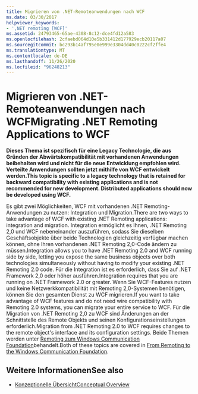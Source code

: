 ```yaml
---
title: Migrieren von .NET-Remoteanwendungen nach WCF
ms.date: 03/30/2017
helpviewer_keywords:
- ',NET remoting [WCF]'
ms.assetid: 24793465-65ae-4308-8c12-dce4fd12a583
ms.openlocfilehash: 2cfaebd064d10e5b331412d177929ecb20117a07
ms.sourcegitcommit: bc293b14af795e0e999e3304dd40c0222cf2ffe4
ms.translationtype: MT
ms.contentlocale: de-DE
ms.lasthandoff: 11/26/2020
ms.locfileid: "96248213"
---
```

# <a name="migrating-net-remoting-applications-to-wcf"></a><span data-ttu-id="6ad41-102">Migrieren von .NET-Remoteanwendungen nach WCF</span><span class="sxs-lookup"><span data-stu-id="6ad41-102">Migrating .NET Remoting Applications to WCF</span></span>

<span data-ttu-id="6ad41-103">**Dieses Thema ist spezifisch für eine Legacy Technologie, die aus Gründen der Abwärtskompatibilität mit vorhandenen Anwendungen beibehalten wird und nicht für die neue Entwicklung empfohlen wird. Verteilte Anwendungen sollten jetzt mithilfe von WCF entwickelt werden.**</span><span class="sxs-lookup"><span data-stu-id="6ad41-103">**This topic is specific to a legacy technology that is retained for backward compatibility with existing applications and is not recommended for new development. Distributed applications should now be developed using WCF.**</span></span>  
  
 <span data-ttu-id="6ad41-104">Es gibt zwei Möglichkeiten, WCF mit vorhandenen .NET Remoting-Anwendungen zu nutzen: Integration und Migration.</span><span class="sxs-lookup"><span data-stu-id="6ad41-104">There are two ways to take advantage of WCF with existing .NET Remoting applications: integration and migration.</span></span> <span data-ttu-id="6ad41-105">Integration ermöglicht es Ihnen, .NET Remoting 2,0 und WCF nebeneinander auszuführen, sodass Sie dieselben Geschäftsobjekte über beide Technologien gleichzeitig verfügbar machen können, ohne Ihren vorhandenen .NET Remoting 2,0-Code ändern zu müssen.</span><span class="sxs-lookup"><span data-stu-id="6ad41-105">Integration allows you to have .NET Remoting 2.0 and WCF running side by side, letting you expose the same business objects over both technologies simultaneously without having to modify your existing .NET Remoting 2.0 code.</span></span> <span data-ttu-id="6ad41-106">Für die Integration ist es erforderlich, dass Sie auf .NET Framework 2,0 oder höher ausführen.</span><span class="sxs-lookup"><span data-stu-id="6ad41-106">Integration requires that you are running on .NET Framework 2.0 or greater.</span></span> <span data-ttu-id="6ad41-107">Wenn Sie WCF-Features nutzen und keine Netzwerkkompatibilität mit Remoting 2,0-Systemen benötigen, können Sie den gesamten Dienst zu WCF migrieren.</span><span class="sxs-lookup"><span data-stu-id="6ad41-107">If you want to take advantage of WCF features and do not need wire compatibility with Remoting 2.0 systems, you can migrate your entire service to WCF.</span></span> <span data-ttu-id="6ad41-108">Für die Migration von .NET Remoting 2,0 zu WCF sind Änderungen an der Schnittstelle des Remote Objekts und seinen Konfigurationseinstellungen erforderlich.</span><span class="sxs-lookup"><span data-stu-id="6ad41-108">Migration from .NET Remoting 2.0 to WCF requires changes to the remote object's interface and its configuration settings.</span></span> <span data-ttu-id="6ad41-109">Beide Themen werden unter [Remoting zum Windows Communication Foundation](/previous-versions/aa730857(v=vs.80))behandelt.</span><span class="sxs-lookup"><span data-stu-id="6ad41-109">Both of these topics are covered in [From Remoting to the Windows Communication Foundation](/previous-versions/aa730857(v=vs.80)).</span></span>  
  
## <a name="see-also"></a><span data-ttu-id="6ad41-110">Weitere Informationen</span><span class="sxs-lookup"><span data-stu-id="6ad41-110">See also</span></span>

- [<span data-ttu-id="6ad41-111">Konzeptionelle Übersicht</span><span class="sxs-lookup"><span data-stu-id="6ad41-111">Conceptual Overview</span></span>](../conceptual-overview.md)
